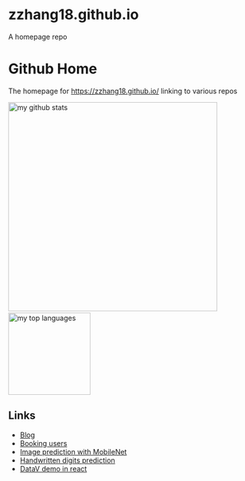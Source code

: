 # zzhang18.github.io
A homepage repo

# Github Home
The homepage for https://zzhang18.github.io/ linking to various repos

<p>
  <img src="https://github-readme-stats.vercel.app/api?username=zzhang18&show_icons=true" alt="my github stats" width="420"/>
  &nbsp;
  <img src="https://github-readme-stats.vercel.app/api/top-langs/?username=zzhang18&layout=compact" alt="my top languages" height="165">
</p>


## Links
- [Blog](https://zzhang18.github.io/my-edutainmentship/)
- [Booking users](https://zzhang18.github.io/booking)
- [Image prediction with MobileNet](https://zzhang18.github.io/sgb/mobilenet)
- [Handwritten digits prediction](https://zzhang18.github.io/sgb/numrecog)
- [DataV demo in react](https://zzhang18.github.io/react-data-demo/)
